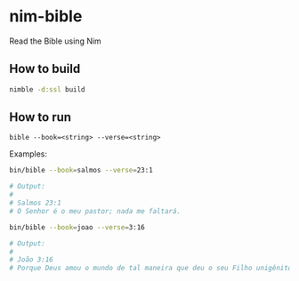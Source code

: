 # nim-bible
Read the Bible using Nim

## How to build

```sh
nimble -d:ssl build
```

## How to run

```
bible --book=<string> --verse=<string>
```

Examples:

```sh
bin/bible --book=salmos --verse=23:1

# Output:
#
# Salmos 23:1
# O Senhor é o meu pastor; nada me faltará.

bin/bible --book=joao --verse=3:16

# Output:
#
# João 3:16
# Porque Deus amou o mundo de tal maneira que deu o seu Filho unigênito, para que todo aquele que nele crê não pereça, mas tenha a vida eterna.
```